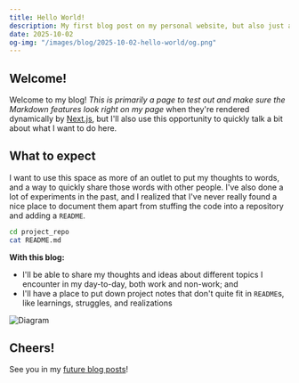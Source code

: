```yaml
---
title: Hello World!
description: My first blog post on my personal website, but also just a test page to see if the Markdown features work.
date: 2025-10-02
og-img: "/images/blog/2025-10-02-hello-world/og.png"
---
```


## Welcome!

Welcome to my blog! _This is primarily a page to test out and make sure the Markdown features look right on my page_ when they're rendered dynamically by [Next.js](https://nextjs.org/), but I'll also use this opportunity to quickly talk a bit about what I want to do here.

## What to expect

I want to use this space as more of an outlet to put my thoughts to words, and a way to quickly share those words with other people. I've also done a lot of experiments in the past, and I realized that I've never really found a nice place to document them apart from stuffing the code into a repository and adding a `README`.

```bash
cd project_repo
cat README.md
```

**With this blog:**

- I'll be able to share my thoughts and ideas about different topics I encounter in my day-to-day, both work and non-work; and
- I'll have a place to put down project notes that don't quite fit in `README`s, like learnings, struggles, and realizations

![Diagram](/images/blog/2025-10-02-hello-world/diagram.png)

## Cheers!

See you in my [future blog posts](/blog)!
